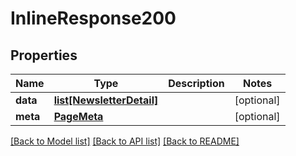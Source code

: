 # InlineResponse200

## Properties
Name | Type | Description | Notes
------------ | ------------- | ------------- | -------------
**data** | [**list[NewsletterDetail]**](NewsletterDetail.md) |  | [optional] 
**meta** | [**PageMeta**](PageMeta.md) |  | [optional] 

[[Back to Model list]](../README.md#documentation-for-models) [[Back to API list]](../README.md#documentation-for-api-endpoints) [[Back to README]](../README.md)


